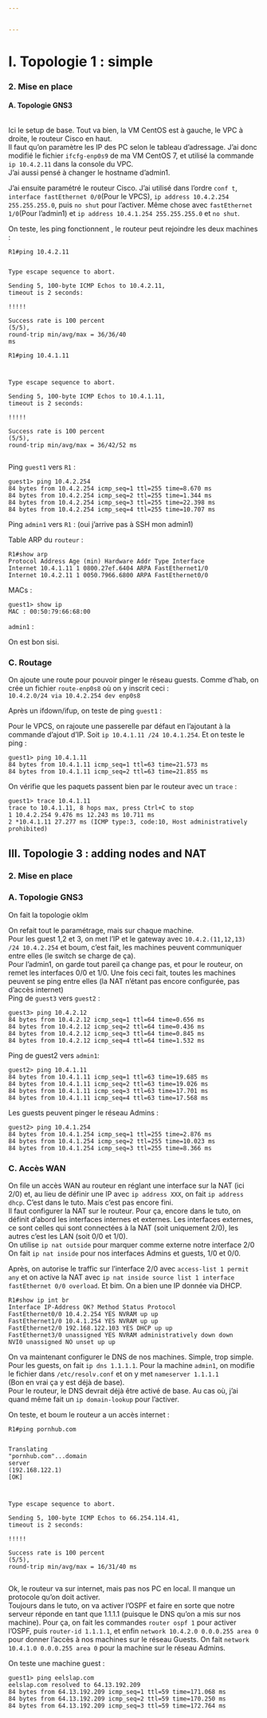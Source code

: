 ```yaml
---


---
```


<h1 id="i.-topologie-1--simple">I. Topologie 1 : simple</h1>
<h3 id="mise-en-place">2. Mise en place</h3>
<h4 id="a.-topologie-gns3">A. Topologie GNS3</h4>
<p><img src="https://i.imgur.com/vStbWYa.png" alt=""></p>
<p>Ici le setup de base. Tout va bien, la VM CentOS est à gauche, le VPC à droite, le routeur Cisco en haut.<br>
Il faut qu’on paramètre les IP des PC selon le tableau d’adressage. J’ai donc modifié le fichier <code>ifcfg-enp0s9</code> de ma VM CentOS 7, et utilisé la commande <code>ip 10.4.2.11</code> dans la console du VPC.<br>
J’ai aussi pensé à changer le hostname d’admin1.</p>
<p>J’ai ensuite paramétré le routeur Cisco. J’ai utilisé dans l’ordre <code>conf t</code>, <code>interface fastEthernet 0/0</code>(Pour le VPCS), <code>ip address 10.4.2.254 255.255.255.0</code>, puis <code>no shut</code> pour l’activer. Même chose avec <code>fastEthernet 1/0</code>(Pour l’admin1) et <code>ip address 10.4.1.254 255.255.255.0</code> et <code>no shut</code>.</p>
<p>On teste, les ping fonctionnent , le routeur peut rejoindre les deux machines :</p>
<pre class=" language-bash"><code class="prism  language-bash">R1<span class="token comment">#ping 10.4.2.11  </span>
  
Type escape sequence to abort.  
Sending 5, 100-byte ICMP Echos to 10.4.2.11, <span class="token function">timeout</span> is 2 seconds:  
<span class="token operator">!</span><span class="token operator">!</span><span class="token operator">!</span><span class="token operator">!</span><span class="token operator">!</span>  
Success rate is 100 percent <span class="token punctuation">(</span>5/5<span class="token punctuation">)</span>, round-trip min/avg/max <span class="token operator">=</span> 36/36/40 ms  
R1<span class="token comment">#ping 10.4.1.11  </span>
  
Type escape sequence to abort.  
Sending 5, 100-byte ICMP Echos to 10.4.1.11, <span class="token function">timeout</span> is 2 seconds:  
<span class="token operator">!</span><span class="token operator">!</span><span class="token operator">!</span><span class="token operator">!</span><span class="token operator">!</span>  
Success rate is 100 percent <span class="token punctuation">(</span>5/5<span class="token punctuation">)</span>, round-trip min/avg/max <span class="token operator">=</span> 36/42/52 ms
</code></pre>
<p>Ping <code>guest1</code> vers <code>R1</code> :</p>
<pre class=" language-bash"><code class="prism  language-bash">guest1<span class="token operator">&gt;</span> <span class="token function">ping</span> 10.4.2.254  
84 bytes from 10.4.2.254 icmp_seq<span class="token operator">=</span>1 ttl<span class="token operator">=</span>255 time<span class="token operator">=</span>8.670 ms  
84 bytes from 10.4.2.254 icmp_seq<span class="token operator">=</span>2 ttl<span class="token operator">=</span>255 time<span class="token operator">=</span>1.344 ms  
84 bytes from 10.4.2.254 icmp_seq<span class="token operator">=</span>3 ttl<span class="token operator">=</span>255 time<span class="token operator">=</span>22.398 ms  
84 bytes from 10.4.2.254 icmp_seq<span class="token operator">=</span>4 ttl<span class="token operator">=</span>255 time<span class="token operator">=</span>10.707 ms
</code></pre>
<p>Ping <code>admin1</code> vers <code>R1</code> : (oui j’arrive pas à SSH mon admin1)<br>
<img src="https://i.imgur.com/rvP351H.png" alt=""></p>
<p>Table ARP du <code>routeur</code> :</p>
<pre class=" language-bash"><code class="prism  language-bash">R1<span class="token comment">#show arp  </span>
Protocol Address Age <span class="token punctuation">(</span>min<span class="token punctuation">)</span> Hardware Addr Type Interface  
Internet 10.4.1.11 1 0800.27ef.6404 ARPA FastEthernet1/0  
Internet 10.4.2.11 1 0050.7966.6800 ARPA FastEthernet0/0
</code></pre>
<p>MACs :</p>
<pre class=" language-bash"><code class="prism  language-bash">guest1<span class="token operator">&gt;</span> show ip
MAC <span class="token keyword">:</span> 00:50:79:66:68:00
</code></pre>
<p><code>admin1</code> :<br>
<img src="https://i.imgur.com/iZpRAaj.png" alt=""></p>
<p>On est bon sisi.</p>
<h3 id="c.-routage">C. Routage</h3>
<p>On ajoute une route pour pouvoir pinger le réseau guests. Comme d’hab, on crée un fichier <code>route-enp0s8</code> où on y inscrit ceci :<br>
<code>10.4.2.0/24 via 10.4.2.254 dev enp0s8</code></p>
<p>Après un ifdown/ifup, on teste de ping <code>guest1</code> :<br>
<img src="https://i.imgur.com/kWTsoco.png" alt=""></p>
<p>Pour le VPCS, on rajoute une passerelle par défaut en l’ajoutant à la commande d’ajout d’IP. Soit <code>ip 10.4.1.11 /24 10.4.1.254</code>. Et on teste le ping :</p>
<pre class=" language-bash"><code class="prism  language-bash">guest1<span class="token operator">&gt;</span> <span class="token function">ping</span> 10.4.1.11  
84 bytes from 10.4.1.11 icmp_seq<span class="token operator">=</span>1 ttl<span class="token operator">=</span>63 time<span class="token operator">=</span>21.573 ms  
84 bytes from 10.4.1.11 icmp_seq<span class="token operator">=</span>2 ttl<span class="token operator">=</span>63 time<span class="token operator">=</span>21.855 ms
</code></pre>
<p>On vérifie que les paquets passent bien par le routeur avec un <code>trace</code> :</p>
<pre class=" language-bash"><code class="prism  language-bash">guest1<span class="token operator">&gt;</span> trace 10.4.1.11  
trace to 10.4.1.11, 8 hops max, press Ctrl+C to stop  
1 10.4.2.254 9.476 ms 12.243 ms 10.711 ms  
2 *10.4.1.11 27.277 ms <span class="token punctuation">(</span>ICMP type:3, code:10, Host administratively prohibited<span class="token punctuation">)</span>
</code></pre>
<h2 id="iii.-topologie-3--adding-nodes-and-nat">III. Topologie 3 : adding nodes and NAT</h2>
<h3 id="mise-en-place-1">2. Mise en place</h3>
<h3 id="a.-topologie-gns3-1">A. Topologie GNS3</h3>
<p>On fait la topologie oklm</p>
<p><img src="https://i.imgur.com/XnsUtVB.png" alt=""><br>
On refait tout le paramétrage, mais sur chaque machine.<br>
Pour les guest 1,2 et 3, on met l’IP et le gateway avec <code>10.4.2.(11,12,13) /24 10.4.2.254</code> et boum, c’est fait, les machines peuvent communiquer entre elles (le switch se charge de ça).<br>
Pour l’admin1, on garde tout pareil ça change pas, et pour le routeur, on remet les interfaces 0/0 et 1/0. Une fois ceci fait, toutes les machines peuvent se ping entre elles (la NAT n’étant pas encore configurée, pas d’accès internet)<br>
Ping de <code>guest3</code> vers <code>guest2</code> :</p>
<pre class=" language-bash"><code class="prism  language-bash">guest3<span class="token operator">&gt;</span> <span class="token function">ping</span> 10.4.2.12  
84 bytes from 10.4.2.12 icmp_seq<span class="token operator">=</span>1 ttl<span class="token operator">=</span>64 time<span class="token operator">=</span>0.656 ms  
84 bytes from 10.4.2.12 icmp_seq<span class="token operator">=</span>2 ttl<span class="token operator">=</span>64 time<span class="token operator">=</span>0.436 ms  
84 bytes from 10.4.2.12 icmp_seq<span class="token operator">=</span>3 ttl<span class="token operator">=</span>64 time<span class="token operator">=</span>0.845 ms  
84 bytes from 10.4.2.12 icmp_seq<span class="token operator">=</span>4 ttl<span class="token operator">=</span>64 time<span class="token operator">=</span>1.532 ms
</code></pre>
<p>Ping de guest2 vers <code>admin1</code>:</p>
<pre class=" language-bash"><code class="prism  language-bash">guest2<span class="token operator">&gt;</span> <span class="token function">ping</span> 10.4.1.11  
84 bytes from 10.4.1.11 icmp_seq<span class="token operator">=</span>1 ttl<span class="token operator">=</span>63 time<span class="token operator">=</span>19.685 ms  
84 bytes from 10.4.1.11 icmp_seq<span class="token operator">=</span>2 ttl<span class="token operator">=</span>63 time<span class="token operator">=</span>19.026 ms  
84 bytes from 10.4.1.11 icmp_seq<span class="token operator">=</span>3 ttl<span class="token operator">=</span>63 time<span class="token operator">=</span>17.701 ms  
84 bytes from 10.4.1.11 icmp_seq<span class="token operator">=</span>4 ttl<span class="token operator">=</span>63 time<span class="token operator">=</span>17.568 ms
</code></pre>
<p>Les guests peuvent pinger le réseau Admins :</p>
<pre class=" language-bash"><code class="prism  language-bash">guest2<span class="token operator">&gt;</span> <span class="token function">ping</span> 10.4.1.254  
84 bytes from 10.4.1.254 icmp_seq<span class="token operator">=</span>1 ttl<span class="token operator">=</span>255 time<span class="token operator">=</span>2.876 ms  
84 bytes from 10.4.1.254 icmp_seq<span class="token operator">=</span>2 ttl<span class="token operator">=</span>255 time<span class="token operator">=</span>10.023 ms  
84 bytes from 10.4.1.254 icmp_seq<span class="token operator">=</span>3 ttl<span class="token operator">=</span>255 time<span class="token operator">=</span>8.366 ms
</code></pre>
<h3 id="c.-accès-wan"><a href="#c-acc%C3%A8s-wan"></a>C. Accès WAN</h3>
<p>On file un accès WAN au routeur en réglant une interface sur la NAT (ici 2/0) et, au lieu de définir une IP avec <code>ip address XXX</code>, on fait <code>ip address dhcp</code>. C’est dans le tuto. Mais c’est pas encore fini.<br>
Il faut configurer la NAT sur le routeur. Pour ça, encore dans le tuto, on définit d’abord les interfaces internes et externes. Les interfaces externes, ce sont celles qui sont connectées à la NAT (soit uniquement 2/0), les autres c’est les LAN (soit 0/0 et 1/0).<br>
On utilise <code>ip nat outside</code> pour marquer comme externe notre interface 2/0<br>
On fait <code>ip nat inside</code> pour nos interfaces Admins et guests, 1/0 et 0/0.</p>
<p>Après, on autorise le traffic sur l’interface 2/0 avec <code>access-list 1 permit any</code> et on active la NAT avec <code>ip nat inside source list 1 interface fastEthernet 0/0 overload</code>. Et bim. On a bien une IP donnée via DHCP.</p>
<pre class=" language-bash"><code class="prism  language-bash">R1<span class="token comment">#show ip int br  </span>
Interface IP-Address OK? Method Status Protocol  
FastEthernet0/0 10.4.2.254 YES NVRAM up up  
FastEthernet1/0 10.4.1.254 YES NVRAM up up  
FastEthernet2/0 192.168.122.103 YES DHCP up up  
FastEthernet3/0 unassigned YES NVRAM administratively down down  
NVI0 unassigned NO unset up up
</code></pre>
<p>On va maintenant configurer le DNS de nos machines. Simple, trop simple. Pour les guests, on fait <code>ip dns 1.1.1.1</code>. Pour la machine <code>admin1</code>, on modifie le fichier dans <code>/etc/resolv.conf</code> et on y met <code>nameserver 1.1.1.1</code><br>
(Bon en vrai ça y est déjà de base).<br>
Pour le routeur, le DNS devrait déjà être activé de base. Au cas où, j’ai quand même fait un <code>ip domain-lookup</code> pour l’activer.</p>
<p>On teste, et boum le routeur a un accès internet :</p>
<pre class=" language-bash"><code class="prism  language-bash">R1<span class="token comment">#ping pornhub.com  </span>
  
Translating <span class="token string">"pornhub.com"</span><span class="token punctuation">..</span>.domain server <span class="token punctuation">(</span>192.168.122.1<span class="token punctuation">)</span> <span class="token punctuation">[</span>OK<span class="token punctuation">]</span>  
  
Type escape sequence to abort.  
Sending 5, 100-byte ICMP Echos to 66.254.114.41, <span class="token function">timeout</span> is 2 seconds:  
<span class="token operator">!</span><span class="token operator">!</span><span class="token operator">!</span><span class="token operator">!</span><span class="token operator">!</span>  
Success rate is 100 percent <span class="token punctuation">(</span>5/5<span class="token punctuation">)</span>, round-trip min/avg/max <span class="token operator">=</span> 16/31/40 ms
</code></pre>
<p>Ok, le routeur va sur internet, mais pas nos PC en local. Il manque un protocole qu’on doit activer.<br>
Toujours dans le tuto, on va activer l’OSPF et faire en sorte que notre serveur réponde en tant que 1.1.1.1 (puisque le DNS qu’on a mis sur nos machine). Pour ça, on fait les commandes <code>router ospf 1</code> pour activer l’OSPF, puis <code>router-id 1.1.1.1</code>, et enfin <code>network 10.4.2.0 0.0.0.255 area 0</code> pour donner l’accès à nos machines sur le réseau Guests. On fait <code>network 10.4.1.0 0.0.0.255 area 0</code> pour la machine sur le réseau Admins.</p>
<p>On teste une machine guest :</p>
<pre class=" language-bash"><code class="prism  language-bash">guest1<span class="token operator">&gt;</span> <span class="token function">ping</span> eelslap.com  
eelslap.com resolved to 64.13.192.209  
84 bytes from 64.13.192.209 icmp_seq<span class="token operator">=</span>1 ttl<span class="token operator">=</span>59 time<span class="token operator">=</span>171.068 ms  
84 bytes from 64.13.192.209 icmp_seq<span class="token operator">=</span>2 ttl<span class="token operator">=</span>59 time<span class="token operator">=</span>170.250 ms  
84 bytes from 64.13.192.209 icmp_seq<span class="token operator">=</span>3 ttl<span class="token operator">=</span>59 time<span class="token operator">=</span>172.764 ms
</code></pre>

<!--stackedit_data:
eyJoaXN0b3J5IjpbMjEwMTMyMzczMl19
-->